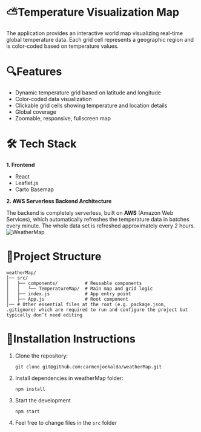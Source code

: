 # ⛅Temperature Visualization Map
The application provides an interactive world map visualizing real-time global temperature data. Each grid cell represents a geographic region and is color-coded based on temperature values.

# 🔍Features
- Dynamic temperature grid based on latitude and longitude
- Color-coded data visualization
- Clickable grid cells showing temperature and location details
- Global coverage
- Zoomable, responsive, fullscreen map

# 🛠️ Tech Stack
**1. Frontend**

- React
- Leaflet.js
- Carto Basemap

**2. AWS Serverless Backend Architecture**

The backend is completely serverless, built on **AWS** (Amazon Web Services), which automatically refreshes the temperature data in batches every minute. The whole data set is refreshed approximately every 2 hours.
![WeatherMap](https://github.com/user-attachments/assets/1793b62d-1fb7-49fc-8f1c-d3d1b4d90763)


# 🧱Project Structure
```
weatherMap/
│── src/
│   ├── components/          # Reusable components
│   │   └── TemperatureMap/  # Main map and grid logic
│   ├── index.js             # App entry point
│   ├── App.js               # Root component
│── # Other essential files at the root (e.g. package.json, .gitignore) which are required to run and configure the project but typically don’t need editing

```

# 🚀Installation Instructions
1. Clone the repository:
   
   ```
   git clone git@github.com:carmenjoekalda/weatherMap.git
   ```
3. Install dependencies in weatherMap folder:
   ```
   npm install
   ```
3. Start the development
   ```
   npm start
   ```
4. Feel free to change files in the `src` folder
